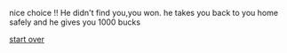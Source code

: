 
nice choice !! He didn't find you,you won. he takes you back to you home safely and he gives you 1000 bucks 

[start over](../README.md)